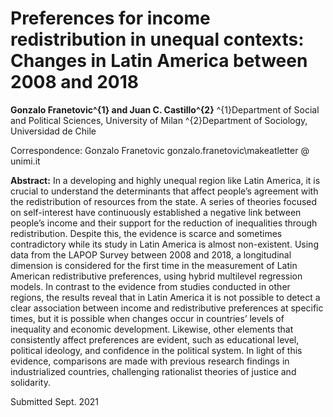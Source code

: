 # Preferences for income redistribution in unequal contexts: Changes in Latin America between 2008 and 2018

**Gonzalo Franetovic^{1} and Juan C. Castillo^{2}**
^{1}Department of Social and Political Sciences, University of Milan
^{2}Department of Sociology, Universidad de Chile

Correspondence:
Gonzalo Franetovic
gonzalo.franetovic\makeatletter @ unimi.it

**Abstract:** In a developing and highly unequal region like Latin America, it is crucial to understand the determinants that affect people’s agreement with the redistribution of resources from the state. A series of theories focused on self-interest have continuously established a negative link between people’s income and their support for the reduction of inequalities through redistribution. Despite this, the evidence is scarce and sometimes contradictory while its study in Latin America is almost non-existent. Using data from the LAPOP Survey between 2008 and 2018, a longitudinal dimension is considered for the first time in the measurement of Latin American redistributive preferences, using hybrid multilevel regression models. In contrast to the evidence from studies conducted in other regions, the results reveal that in Latin America it is not possible to detect a clear association between income and redistributive preferences at specific times, but it is possible when changes occur in countries’ levels of inequality and economic development. Likewise, other elements that consistently affect preferences are evident, such as educational level, political ideology, and confidence in the political system. In light of this evidence, comparisons are made with previous research findings in industrialized countries, challenging rationalist theories of justice and solidarity.

Submitted Sept. 2021
